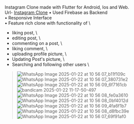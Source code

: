 Instagram Clone made with Flutter for Android, Ios and Web. \
Url- [Instagram Clone](https://sanjayadhikari-007.github.io/instagram-clone/)
• Used Firebase as Backend \
• Responsive Interface \
• Feature rich clone with functionality of \
- liking post, \
- editing post, \
- commenting on a post, \
- liking comment, \
- uploading profile picture, \
- Updating Post's picture, \
- Searching and following other users \
>![WhatsApp Image 2025-01-22 at 10 56 07_b11f109c](https://github.com/user-attachments/assets/8916ce98-b270-410c-a9f1-0964115f220e)
>![WhatsApp Image 2025-01-22 at 10 56 07_380731e2](https://github.com/user-attachments/assets/433d3cab-ac3d-4a3b-beea-682476ec37b5)
>![WhatsApp Image 2025-01-22 at 10 56 09_6f7161cb](https://github.com/user-attachments/assets/8e19f895-93c0-4611-832d-efaddeeaffc6)
>![bandicam 2025-01-22 11-17-50-497](https://github.com/user-attachments/assets/ad27881f-e473-49e9-a200-f8254f79dfa1)
>![WhatsApp Image 2025-01-22 at 10 56 08_fe0a3610](https://github.com/user-attachments/assets/d695d74a-0210-435f-bfb1-6fb77099323e)
>![WhatsApp Image 2025-01-22 at 10 56 08_0bf4012d](https://github.com/user-attachments/assets/bd93bc91-c0bf-4b18-a8be-84aa0bcdb30d)
>![WhatsApp Image 2025-01-22 at 10 56 09_4fa6f1b7](https://github.com/user-attachments/assets/e403c131-94e1-4aba-b3f6-6db7f295beef)
>![WhatsApp Image 2025-01-22 at 10 56 08_d8fbc39e](https://github.com/user-attachments/assets/d05d8b23-78bd-4f5b-9fec-2f91d453da03)
>![WhatsApp Image 2025-01-22 at 10 56 07_69f91af0](https://github.com/user-attachments/assets/cded1eb0-3d40-49b3-8e70-7fe1501e6995)



